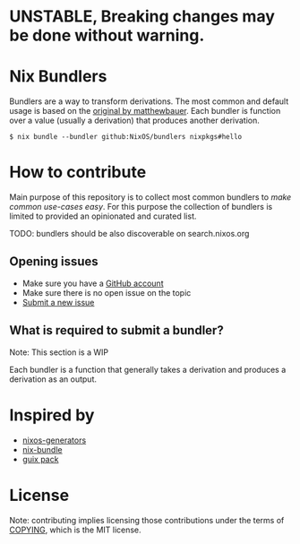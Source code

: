 # UNSTABLE, Breaking changes may be done without warning.

# Nix Bundlers

Bundlers are a way to transform derivations. The most common and default
usage is based on the [original by
matthewbauer](https://github.com/matthewbauer/nix-bundle). Each bundler
is function over a value (usually a derivation) that produces another
derivation.

```console
$ nix bundle --bundler github:NixOS/bundlers nixpkgs#hello
```

# How to contribute

Main purpose of this repository is to collect most common bundlers to *make
common use-cases easy*. For this purpose the collection of bundlers is limited
to provided an opinionated and curated list.

TODO: bundlers should be also discoverable on search.nixos.org

## Opening issues

* Make sure you have a [GitHub account](https://github.com/signup/free)
* Make sure there is no open issue on the topic
* [Submit a new issue](https://github.com/NixOS/bundlers/issues/new)


## What is required to submit a bundler?

Note: This section is a WIP

Each bundler is a function that generally takes a derivation and produces a
derivation as an output.

# Inspired by
- [nixos-generators](https://github.com/nix-community/nixos-generators)
- [nix-bundle](https://github.com/matthewbauer/nix-bundle)
- [guix pack](https://guix.gnu.org/manual/en/html_node/Invoking-guix-pack.html)

# License

Note: contributing implies licensing those contributions
under the terms of [COPYING](COPYING), which is the MIT license.
